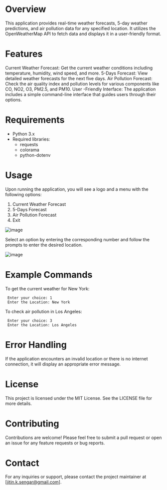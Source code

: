 # Overview
This application provides real-time weather forecasts, 5-day weather predictions, and air pollution data for any specified location. It utilizes the OpenWeatherMap API to fetch data and displays it in a user-friendly format.

# Features
Current Weather Forecast: Get the current weather conditions including temperature, humidity, wind speed, and more.
5-Days Forecast: View detailed weather forecasts for the next five days.
Air Pollution Forecast: Check the air quality index and pollution levels for various components like CO, NO2, O3, PM2.5, and PM10.
User -Friendly Interface: The application includes a simple command-line interface that guides users through their options.

# Requirements
* Python 3.x
* Required libraries:
    - requests
    - colorama
    - python-dotenv

# Usage
Upon running the application, you will see a logo and a menu with the following options:

1. Current Weather Forecast
2. 5-Days Forecast
3. Air Pollution Forecast
4. Exit

![image](https://github.com/user-attachments/assets/e8efa5e4-ff88-4376-a904-4a27a45050aa)

Select an option by entering the corresponding number and follow the prompts to enter the desired location.

![image](https://github.com/user-attachments/assets/7121ecc3-e80d-4a47-89c0-ef42c776c005)


# Example Commands
 To get the current weather for New York:

     Enter your choice: 1
     Enter the Location: New York

To check air pollution in Los Angeles:

     Enter your choice: 3
     Enter the Location: Los Angeles

# Error Handling
If the application encounters an invalid location or there is no internet connection, it will display an appropriate error message.

# License
This project is licensed under the MIT License. See the LICENSE file for more details.

# Contributing
Contributions are welcome! Please feel free to submit a pull request or open an issue for any feature requests or bug reports.

# Contact
For any inquiries or support, please contact the project maintainer at [jitin.k.sengar@gmail.com].
